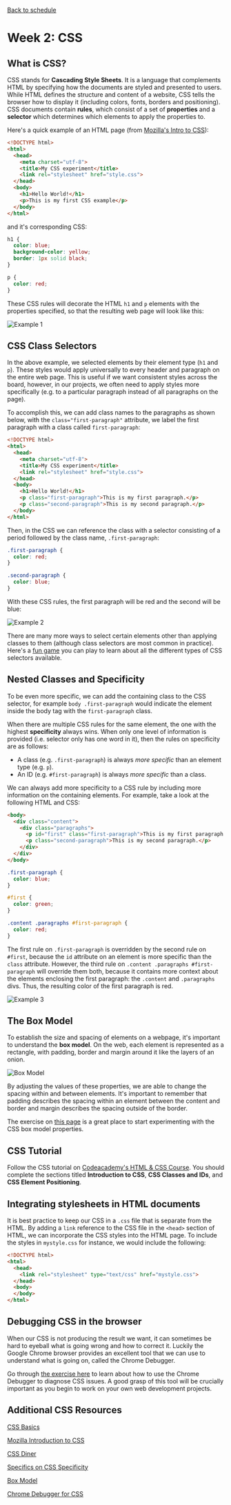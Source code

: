 [Back to schedule](../schedule.md)

# Week 2: CSS

## What is CSS?

CSS stands for **Cascading Style Sheets**. It is a language that complements HTML by specifying how the documents are styled and presented to users. While HTML defines the structure and content of a website, CSS tells the browser how to display it (including colors, fonts, borders and positioning). CSS documents contain **rules**, which consist of a set of **properties** and a **selector** which determines which elements to apply the properties to.

Here's a quick example of an HTML page (from [Mozilla's Intro to CSS](https://developer.mozilla.org/en-US/docs/Learn/CSS/Introduction_to_CSS)):

```html
<!DOCTYPE html>
<html>
  <head>
    <meta charset="utf-8">
    <title>My CSS experiment</title>
    <link rel="stylesheet" href="style.css">
  </head>
  <body>
    <h1>Hello World!</h1>
    <p>This is my first CSS example</p>
  </body>
</html>
```

and it's corresponding CSS:

```css
h1 {
  color: blue;
  background-color: yellow;
  border: 1px solid black;
}

p {
  color: red;
}
```

These CSS rules will decorate the HTML `h1` and `p` elements with the properties specified, so that the resulting web page will look like this:

![Example 1](https://raw.githubusercontent.com/michelleshu/web-development/master/images/02/example1.png)

## CSS Class Selectors

In the above example, we selected elements by their element type (`h1` and `p`). These styles would apply universally to every header and paragraph on the entire web page. This is useful if we want consistent styles across the board, however, in our projects, we often need to apply styles more specifically (e.g. to a particular paragraph instead of all paragraphs on the page).

To accomplish this, we can add class names to the paragraphs as shown below, with the `class="first-paragraph"` attribute, we label the first paragraph with a class called `first-paragraph`:

```html
<!DOCTYPE html>
<html>
  <head>
    <meta charset="utf-8">
    <title>My CSS experiment</title>
    <link rel="stylesheet" href="style.css">
  </head>
  <body>
    <h1>Hello World!</h1>
    <p class="first-paragraph">This is my first paragraph.</p>
    <p class="second-paragraph">This is my second paragraph.</p>
  </body>
</html>
```

Then, in the CSS we can reference the class with a selector consisting of a period followed by the class name, `.first-paragraph`:

```css
.first-paragraph {
  color: red;
}

.second-paragraph {
  color: blue;
}
```

With these CSS rules, the first paragraph will be red and the second will be blue:

![Example 2](https://raw.githubusercontent.com/michelleshu/web-development/master/images/02/example2.png)

There are many more ways to select certain elements other than applying classes to them (although class selectors are most common in practice). Here's a [fun game](https://flukeout.github.io/) you can play to learn about all the different types of CSS selectors available.

## Nested Classes and Specificity

To be even more specific, we can add the containing class to the CSS selector, for example `body .first-paragraph` would indicate the element inside the body tag with the `first-paragraph` class.

When there are multiple CSS rules for the same element, the one with the highest **specificity** always wins. When only one level of information is provided (i.e. selector only has one word in it), then the rules on specificity are as follows:
- A class (e.g. `.first-paragraph`) is always *more specific* than an element type (e.g. `p`).
- An ID (e.g. `#first-paragraph`) is always *more specific* than a class.

We can always add more specificity to a CSS rule by including more information on the containing elements. For example, take a look at the following HTML and CSS:

```html
<body>
  <div class="content">
    <div class="paragraphs">
      <p id="first" class="first-paragraph">This is my first paragraph.</p>
      <p class="second-paragraph">This is my second paragraph.</p>
    </div>
  </div>
</body>
```

```css
.first-paragraph {
  color: blue;
}

#first {
  color: green;
}

.content .paragraphs #first-paragraph {
  color: red;
}
```

The first rule on `.first-paragraph` is overridden by the second rule on `#first`, because the `id` attribute on an element is more specific than the `class` attribute. However, the third rule on `.content .paragraphs #first-paragraph` will override them both, because it contains more context about the elements enclosing the first paragraph: the `.content` and `.paragraphs` divs. Thus, the resulting color of the first paragraph is red.

![Example 3](https://raw.githubusercontent.com/michelleshu/web-development/master/images/02/example3.png)

## The Box Model

To establish the size and spacing of elements on a webpage, it's important to understand the **box model**. On the web, each element is represented as a rectangle, with padding, border and margin around it like the layers of an onion.

![Box Model](https://raw.githubusercontent.com/michelleshu/web-development/master/images/02/box-model.png)

By adjusting the values of these properties, we are able to change the spacing within and between elements. It's important to remember that padding describes the spacing within an element between the content and border and margin describes the spacing outside of the border.

The exercise on [this page](https://developer.mozilla.org/en-US/docs/Learn/CSS/Introduction_to_CSS/Box_model) is a great place to start experimenting with the CSS box model properties.

## CSS Tutorial

Follow the CSS tutorial on [Codeacademy's HTML & CSS Course](https://www.codecademy.com/en/tracks/web). You should complete the sections titled **Introduction to CSS**, **CSS Classes and IDs**, and **CSS Element Positioning**.

## Integrating stylesheets in HTML documents

It is best practice to keep our CSS in a `.css` file that is separate from the HTML. By adding a `link` reference to the CSS file in the `<head>` section of HTML, we can incorporate the CSS styles into the HTML page. To include the styles in `mystyle.css` for instance, we would include the following:

```html
<!DOCTYPE html>
<html>
  <head>
    <link rel="stylesheet" type="text/css" href="mystyle.css">
  </head>
  <body>
  </body>
</html>
```

## Debugging CSS in the browser

When our CSS is not producing the result we want, it can sometimes be hard to eyeball what is going wrong and how to correct it. Luckily the Google Chrome browser provides an excellent tool that we can use to understand what is going on, called the Chrome Debugger.

Go through [the exercise here](https://developers.google.com/web/tools/chrome-devtools/css/) to learn about how to use the Chrome Debugger to diagnose CSS issues. A good grasp of this tool will be crucially important as you begin to work on your own web development projects.

## Additional CSS Resources

[CSS Basics](http://www.cssbasics.com/)

[Mozilla Introduction to CSS](https://developer.mozilla.org/en-US/docs/Learn/CSS/Introduction_to_CSS)

[CSS Diner](https://flukeout.github.io/)

[Specifics on CSS Specificity](https://css-tricks.com/specifics-on-css-specificity/)

[Box Model](https://developer.mozilla.org/en-US/docs/Learn/CSS/Introduction_to_CSS/Box_model)

[Chrome Debugger for CSS](https://developers.google.com/web/tools/chrome-devtools/css/)
